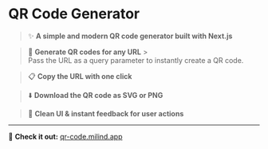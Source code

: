 # QR Code Generator

> :sparkles: **A simple and modern QR code generator built with Next.js**

> :link: **Generate QR codes for any URL** > <br>Pass the URL as a query parameter to instantly create a QR code.

> :clipboard: **Copy the URL with one click**

> :arrow_down: **Download the QR code as SVG or PNG**

> :art: **Clean UI & instant feedback for user actions**

---

:rocket: **Check it out:** [qr-code.milind.app](https://qr-code.milind.app)
